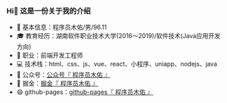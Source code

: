 ### Hi👋 这是一份关于我的介绍

- 💬 基本信息：程序员木佑/男/96.11
- 🎓 教育经历：湖南软件职业技术大学(2016～2019)/软件技术(Java应用开发方向)
- 💼 职业：前端开发工程师
- 💻 技术栈：html、css、js、vue、react、小程序、uniapp、nodejs、java
- 👯 公众号：<a href="https://github.com/hitanquan/hitanquan/blob/main/official_account%20qr_code.png" target="_blank">公众号『 程序员木佑 』</a>
- 💪 掘金：<a href="https://juejin.cn/user/3593619013907822" target="_blank">掘金『 程序员木佑 』</a>
- 😄 github-pages：<a href="https://hitanquan.github.io/" target="_blank">github-pages『 程序员木佑 』</a>

  
<!--
**hitanquan/hitanquan** is a ✨ _special_ ✨ repository because its `README.md` (this file) appears on your GitHub profile.

Here are some ideas to get you started:

- 🔭 I’m currently working on ...
- 🌱 I’m currently learning ...
- 👯 I’m looking to collaborate on ...
- 🤔 I’m looking for help with ...
- 💬 Ask me about ...
- 📫 How to reach me: ...
- 😄 Pronouns: ...
- ⚡ Fun fact: ...
-->
